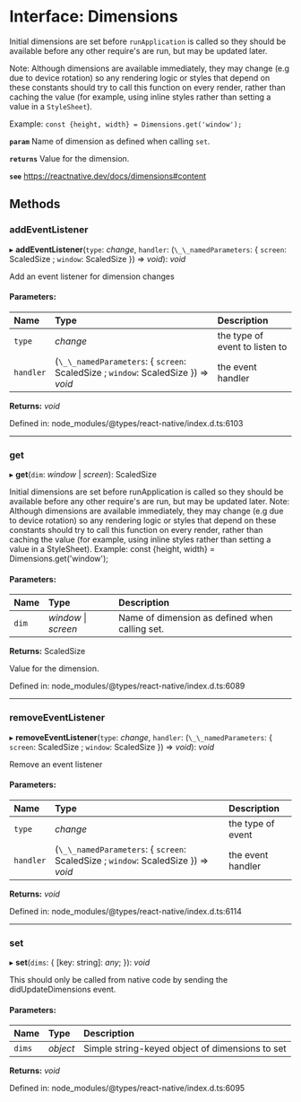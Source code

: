 # Interface: Dimensions

Initial dimensions are set before `runApplication` is called so they should
be available before any other require's are run, but may be updated later.

Note: Although dimensions are available immediately, they may change (e.g
due to device rotation) so any rendering logic or styles that depend on
these constants should try to call this function on every render, rather
than caching the value (for example, using inline styles rather than
setting a value in a `StyleSheet`).

Example: `const {height, width} = Dimensions.get('window');`

**`param`** Name of dimension as defined when calling `set`.

**`returns`** Value for the dimension.

**`see`** https://reactnative.dev/docs/dimensions#content

## Methods

### addEventListener

▸ **addEventListener**(`type`: *change*, `handler`: (`\_\_namedParameters`: { `screen`: ScaledSize ; `window`: ScaledSize  }) => *void*): *void*

Add an event listener for dimension changes

#### Parameters:

Name | Type | Description |
:------ | :------ | :------ |
`type` | *change* | the type of event to listen to   |
`handler` | (`\_\_namedParameters`: { `screen`: ScaledSize ; `window`: ScaledSize  }) => *void* | the event handler    |

**Returns:** *void*

Defined in: node_modules/@types/react-native/index.d.ts:6103

___

### get

▸ **get**(`dim`: *window* \| *screen*): ScaledSize

Initial dimensions are set before runApplication is called so they
should be available before any other require's are run, but may be
updated later.
Note: Although dimensions are available immediately, they may
change (e.g due to device rotation) so any rendering logic or
styles that depend on these constants should try to call this
function on every render, rather than caching the value (for
example, using inline styles rather than setting a value in a
StyleSheet).
Example: const {height, width} = Dimensions.get('window');

#### Parameters:

Name | Type | Description |
:------ | :------ | :------ |
`dim` | *window* \| *screen* | Name of dimension as defined when calling set.   |

**Returns:** ScaledSize

Value for the dimension.

Defined in: node_modules/@types/react-native/index.d.ts:6089

___

### removeEventListener

▸ **removeEventListener**(`type`: *change*, `handler`: (`\_\_namedParameters`: { `screen`: ScaledSize ; `window`: ScaledSize  }) => *void*): *void*

Remove an event listener

#### Parameters:

Name | Type | Description |
:------ | :------ | :------ |
`type` | *change* | the type of event   |
`handler` | (`\_\_namedParameters`: { `screen`: ScaledSize ; `window`: ScaledSize  }) => *void* | the event handler    |

**Returns:** *void*

Defined in: node_modules/@types/react-native/index.d.ts:6114

___

### set

▸ **set**(`dims`: { [key: string]: *any*;  }): *void*

This should only be called from native code by sending the didUpdateDimensions event.

#### Parameters:

Name | Type | Description |
:------ | :------ | :------ |
`dims` | *object* | Simple string-keyed object of dimensions to set    |

**Returns:** *void*

Defined in: node_modules/@types/react-native/index.d.ts:6095
